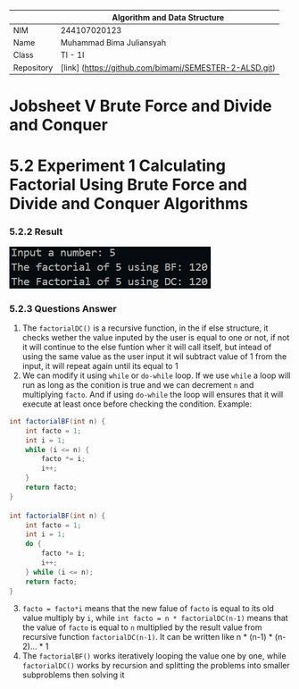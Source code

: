 |  | Algorithm and Data Structure |
|--|--|
| NIM | 244107020123 |
| Name |Muhammad Bima Juliansyah|
| Class | TI - 1I |
| Repository | [link] (https://github.com/bimamj/SEMESTER-2-ALSD.git) |

# Jobsheet V Brute Force and Divide and Conquer

# 5.2 Experiment 1 Calculating Factorial Using Brute Force and Divide and Conquer Algorithms

### 5.2.2 Result
![Screenshot](img/image1.png)

### 5.2.3 Questions Answer
1. The ```factorialDC()``` is a recursive function, in the if else structure, it checks wether the value inputed by the user is equal to one or not, if not it will continue to the else funtion wher it will call itself, but intead of using the same value as the user input it wil subtract value of 1 from the input, it will repeat again until its equal to 1
2. We can modify it using `while` or `do-while` loop. If we use `while` a loop will run as long as the conition is true and we can decrement `n` and multiplying `facto`. And if using `do-while` the loop will ensures that it will execute at least once before checking the condition. Example:

```java
int factorialBF(int n) {
    int facto = 1;
    int i = 1;
    while (i <= n) {
        facto *= i;
        i++;
    }
    return facto;
}

int factorialBF(int n) {
    int facto = 1;
    int i = 1;
    do {
        facto *= i;
        i++;
    } while (i <= n);
    return facto;
}
```
3. `facto = facto*i` means that the new falue of `facto` is equal to its old value multiply by `i`, while `int facto = n * factorialDC(n-1)` means that the value of `facto` is equal to `n` multiplied by the result value from recursive function `factorialDC(n-1)`. It can be written like n * (n-1) * (n-2)... * 1 
4. The `factorialBF()` works iteratively looping the value one by one, while `factorialDC()` works by recursion and splitting the problems into smaller subproblems then solving it

